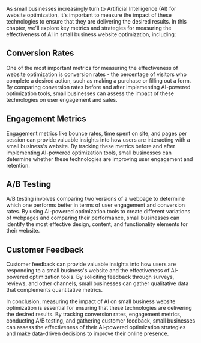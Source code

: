

As small businesses increasingly turn to Artificial Intelligence (AI) for website optimization, it's important to measure the impact of these technologies to ensure that they are delivering the desired results. In this chapter, we'll explore key metrics and strategies for measuring the effectiveness of AI in small business website optimization, including:

Conversion Rates
----------------

One of the most important metrics for measuring the effectiveness of website optimization is conversion rates - the percentage of visitors who complete a desired action, such as making a purchase or filling out a form. By comparing conversion rates before and after implementing AI-powered optimization tools, small businesses can assess the impact of these technologies on user engagement and sales.

Engagement Metrics
------------------

Engagement metrics like bounce rates, time spent on site, and pages per session can provide valuable insights into how users are interacting with a small business's website. By tracking these metrics before and after implementing AI-powered optimization tools, small businesses can determine whether these technologies are improving user engagement and retention.

A/B Testing
-----------

A/B testing involves comparing two versions of a webpage to determine which one performs better in terms of user engagement and conversion rates. By using AI-powered optimization tools to create different variations of webpages and comparing their performance, small businesses can identify the most effective design, content, and functionality elements for their website.

Customer Feedback
-----------------

Customer feedback can provide valuable insights into how users are responding to a small business's website and the effectiveness of AI-powered optimization tools. By soliciting feedback through surveys, reviews, and other channels, small businesses can gather qualitative data that complements quantitative metrics.

In conclusion, measuring the impact of AI on small business website optimization is essential for ensuring that these technologies are delivering the desired results. By tracking conversion rates, engagement metrics, conducting A/B testing, and gathering customer feedback, small businesses can assess the effectiveness of their AI-powered optimization strategies and make data-driven decisions to improve their online presence.


